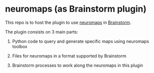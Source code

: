 # neuromaps (as Brainstorm plugin)

This repo is to host the plugin to use [neuromaps](https://github.com/netneurolab/neuromaps) in [Brainstorm](https://neuroimage.usc.edu/brainstorm/).

The plugin consists on 3 main parts:

1. Python code to query and generate specific maps using neuromaps toolbox

2. Files for neuromaps in a format supported by Brainstorm

3. Brainstorm processes to work along the neuromaps in this plugin
